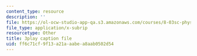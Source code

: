 ```yaml
---
content_type: resource
description: ''
file: https://ol-ocw-studio-app-qa.s3.amazonaws.com/courses/8-03sc-physics-iii-vibrations-and-waves-fall-2016/ff6c71cf9f13a21aaabea8aab0502d54_b1eKhyC9TTo.srt
file_type: application/x-subrip
resourcetype: Other
title: 3play caption file
uid: ff6c71cf-9f13-a21a-aabe-a8aab0502d54
---
```

